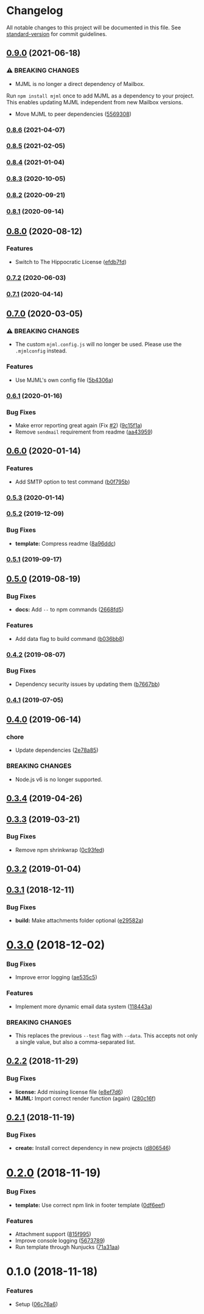 # Changelog

All notable changes to this project will be documented in this file. See [standard-version](https://github.com/conventional-changelog/standard-version) for commit guidelines.

## [0.9.0](https://github.com/mvsde/mailbox/compare/v0.8.6...v0.9.0) (2021-06-18)


### ⚠ BREAKING CHANGES

* MJML is no longer a direct dependency of Mailbox.

Run `npm install mjml` once to add MJML as a dependency to your project. This enables updating MJML independent from new Mailbox versions.

* Move MJML to peer dependencies ([5569308](https://github.com/mvsde/mailbox/commit/5569308568286c12976508edb1a17cf8adc72bf9))

### [0.8.6](https://github.com/mvsde/mailbox/compare/v0.8.5...v0.8.6) (2021-04-07)

### [0.8.5](https://github.com/mvsde/mailbox/compare/v0.8.4...v0.8.5) (2021-02-05)

### [0.8.4](https://github.com/mvsde/mailbox/compare/v0.8.3...v0.8.4) (2021-01-04)

### [0.8.3](https://github.com/mvsde/mailbox/compare/v0.8.2...v0.8.3) (2020-10-05)

### [0.8.2](https://github.com/mvsde/mailbox/compare/v0.8.1...v0.8.2) (2020-09-21)

### [0.8.1](https://github.com/mvsde/mailbox/compare/v0.8.0...v0.8.1) (2020-09-14)

## [0.8.0](https://github.com/mvsde/mailbox/compare/v0.7.2...v0.8.0) (2020-08-12)


### Features

* Switch to The Hippocratic License ([efdb7fd](https://github.com/mvsde/mailbox/commit/efdb7fdcfd2e2696c0fbfd9e825b56cc3ffb7cd4))

### [0.7.2](https://github.com/mvsde/mailbox/compare/v0.7.1...v0.7.2) (2020-06-03)

### [0.7.1](https://github.com/mvsde/mailbox/compare/v0.7.0...v0.7.1) (2020-04-14)

## [0.7.0](https://github.com/mvsde/mailbox/compare/v0.6.1...v0.7.0) (2020-03-05)


### ⚠ BREAKING CHANGES

* The custom `mjml.config.js` will no longer be used. Please use the `.mjmlconfig` instead.

### Features

* Use MJML's own config file ([5b4306a](https://github.com/mvsde/mailbox/commit/5b4306a884f16c19769b1ded8e0e0f12fde53d1e))

### [0.6.1](https://github.com/mvsde/mailbox/compare/v0.6.0...v0.6.1) (2020-01-16)


### Bug Fixes

* Make error reporting great again (Fix [#2](https://github.com/mvsde/mailbox/issues/2)) ([9c15f1a](https://github.com/mvsde/mailbox/commit/9c15f1aa2af4982e50e66906c6a7ad24df99c22b))
* Remove `sendmail` requirement from readme ([aa43959](https://github.com/mvsde/mailbox/commit/aa43959aa609502f58e9a809f311f4319116f201))

## [0.6.0](https://github.com/mvsde/mailbox/compare/v0.5.3...v0.6.0) (2020-01-14)


### Features

* Add SMTP option to test command ([b0f795b](https://github.com/mvsde/mailbox/commit/b0f795b7cc66b5187f493ecc2c914e35e8c7f224))

### [0.5.3](https://github.com/mvsde/mailbox/compare/v0.5.2...v0.5.3) (2020-01-14)

### [0.5.2](https://github.com/mvsde/mailbox/compare/v0.5.1...v0.5.2) (2019-12-09)


### Bug Fixes

* **template:** Compress readme ([8a96ddc](https://github.com/mvsde/mailbox/commit/8a96ddc6cddf41fc25732070283b7dccfc58551e))

### [0.5.1](https://github.com/mvsde/mailbox/compare/v0.5.0...v0.5.1) (2019-09-17)

## [0.5.0](https://github.com/mvsde/mailbox/compare/v0.4.2...v0.5.0) (2019-08-19)


### Bug Fixes

* **docs:** Add `--` to npm commands ([2668fd5](https://github.com/mvsde/mailbox/commit/2668fd5))


### Features

* Add data flag to build command ([b036bb8](https://github.com/mvsde/mailbox/commit/b036bb8))

### [0.4.2](https://github.com/mvsde/mailbox/compare/v0.4.1...v0.4.2) (2019-08-07)


### Bug Fixes

* Dependency security issues by updating them ([b7667bb](https://github.com/mvsde/mailbox/commit/b7667bb))

### [0.4.1](https://github.com/mvsde/mailbox/compare/v0.4.0...v0.4.1) (2019-07-05)



## [0.4.0](https://github.com/mvsde/mailbox/compare/v0.3.4...v0.4.0) (2019-06-14)


### chore

* Update dependencies ([2e78a85](https://github.com/mvsde/mailbox/commit/2e78a85))


### BREAKING CHANGES

* Node.js v6 is no longer supported.



## [0.3.4](https://github.com/mvsde/mailbox/compare/v0.3.3...v0.3.4) (2019-04-26)



## [0.3.3](https://github.com/mvsde/mailbox/compare/v0.3.1...v0.3.3) (2019-03-21)


### Bug Fixes

* Remove npm shrinkwrap ([0c93fed](https://github.com/mvsde/mailbox/commit/0c93fed))



<a name="0.3.2"></a>
## [0.3.2](https://github.com/mvsde/mailbox/compare/v0.3.1...v0.3.2) (2019-01-04)



<a name="0.3.1"></a>
## [0.3.1](https://github.com/mvsde/mailbox/compare/v0.3.0...v0.3.1) (2018-12-11)


### Bug Fixes

* **build:** Make attachments folder optional ([e29582a](https://github.com/mvsde/mailbox/commit/e29582a))



<a name="0.3.0"></a>
# [0.3.0](https://github.com/mvsde/mailbox/compare/v0.2.2...v0.3.0) (2018-12-02)


### Bug Fixes

* Improve error logging ([ae535c5](https://github.com/mvsde/mailbox/commit/ae535c5))


### Features

* Implement more dynamic email data system ([118443a](https://github.com/mvsde/mailbox/commit/118443a))


### BREAKING CHANGES

* This replaces the previous `--test` flag with `--data`. This accepts not only a single value, but also a comma-separated list.



<a name="0.2.2"></a>
## [0.2.2](https://github.com/mvsde/mailbox/compare/v0.2.1...v0.2.2) (2018-11-29)


### Bug Fixes

* **license:** Add missing license file ([e8ef7d6](https://github.com/mvsde/mailbox/commit/e8ef7d6))
* **MJML:** Import correct render function (again) ([280c16f](https://github.com/mvsde/mailbox/commit/280c16f))



<a name="0.2.1"></a>
## [0.2.1](https://github.com/mvsde/mailbox/compare/v0.2.0...v0.2.1) (2018-11-19)


### Bug Fixes

* **create:** Install correct dependency in new projects ([d806546](https://github.com/mvsde/mailbox/commit/d806546))



<a name="0.2.0"></a>
# [0.2.0](https://github.com/mvsde/mailbox/compare/v0.1.0...v0.2.0) (2018-11-19)


### Bug Fixes

* **template:** Use correct npm link in footer template ([0df6eef](https://github.com/mvsde/mailbox/commit/0df6eef))


### Features

* Attachment support ([815f995](https://github.com/mvsde/mailbox/commit/815f995))
* Improve console logging ([5673789](https://github.com/mvsde/mailbox/commit/5673789))
* Run template through Nunjucks ([71a31aa](https://github.com/mvsde/mailbox/commit/71a31aa))



<a name="0.1.0"></a>
# 0.1.0 (2018-11-18)


### Features

* Setup ([06c76a6](https://github.com/mvsde/mailbox/commit/06c76a6))
